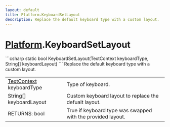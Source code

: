 ```yaml
---
layout: default
title: Platform.KeyboardSetLayout
description: Replace the default keyboard type with a custom layout.
---
```

# [Platform]({{site.url}}/Pages/StereoKit/Platform.html).KeyboardSetLayout

<div class='signature' markdown='1'>
```csharp
static bool KeyboardSetLayout(TextContext keyboardType, String[] keyboardLayout)
```
Replace the default keyboard type with a custom layout.
</div>

|  |  |
|--|--|
|[TextContext]({{site.url}}/Pages/StereoKit/TextContext.html) keyboardType|Type of keyboard.|
|String[] keyboardLayout|Custom keyboard layout to replace the defualt layout.|
|RETURNS: bool|True if keyboard type was swapped with the provided layout.|




